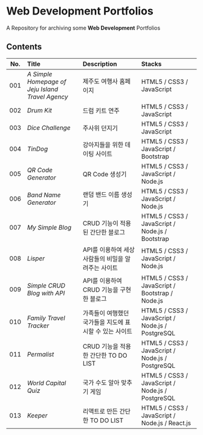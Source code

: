 # Web Development Portfolios

A Repository for archiving some **Web Development** Portfolios

## Contents

| **No.** | **Title**                                        | **Description**                                         | **Stacks**                                       |
| :-----: | :----------------------------------------------- | :------------------------------------------------------ | :----------------------------------------------- |
|   001   | _A Simple Homepage of Jeju Island Travel Agency_ | 제주도 여행사 홈페이지                                  | HTML5 / CSS3 / JavaScript                        |
|   002   | _Drum Kit_                                       | 드럼 키트 연주                                          | HTML5 / CSS3 / JavaScript                        |
|   003   | _Dice Challenge_                                 | 주사위 던지기                                           | HTML5 / CSS3 / JavaScript                        |
|   004   | _TinDog_                                         | 강아지들을 위한 데이팅 사이트                           | HTML5 / CSS3 / JavaScript / Bootstrap            |
|   005   | _QR Code Generator_                              | QR Code 생성기                                          | HTML5 / CSS3 / JavaScript / Node.js              |
|   006   | _Band Name Generator_                            | 랜덤 밴드 이름 생성기                                   | HTML5 / CSS3 / JavaScript / Node.js              |
|   007   | _My Simple Blog_                                 | CRUD 기능이 적용된 간단한 블로그                        | HTML5 / CSS3 / JavaScript / Node.js / Bootstrap  |
|   008   | _Lisper_                                         | API를 이용하여 세상 사람들의 비밀을 알려주는 사이트     | HTML5 / CSS3 / JavaScript / Node.js              |
|   009   | _Simple CRUD Blog with API_                      | API를 이용하여 CRUD 기능을 구현한 블로그                | HTML5 / CSS3 / JavaScript / Bootstrap / Node.js  |
|   010   | _Family Travel Tracker_                          | 가족들이 여행했던 국가들을 지도에 표시할 수 있는 사이트 | HTML5 / CSS3 / JavaScript / Node.js / PostgreSQL |
|   011   | _Permalist_                                      | CRUD 기능을 적용한 간단한 TO DO LIST                    | HTML5 / CSS3 / JavaScript / Node.js / PostgreSQL |
|   012   | _World Capital Quiz_                             | 국가 수도 알아 맞추기 게임                              | HTML5 / CSS3 / JavaScript / Node.js / PostgreSQL |
|   013   | _Keeper_                                         | 리액트로 만든 간단한 TO DO LIST                         | HTML5 / CSS3 / JavaScript / Node.js / React.js   |
